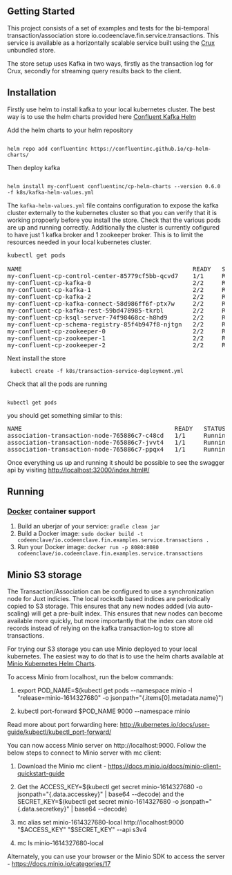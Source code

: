 ## Getting Started
This project consists of a set of examples and tests for the bi-temporal transaction/association
store io.codeenclave.fin.service.transactions.  This service is available as a horizontally scalable
service built using the <a href=https://opencrux.com/main/index.html>Crux</a> unbundled store.

The store setup uses Kafka in two ways, firstly as the transaction log for Crux, secondly for streaming
query results back to the client.

## Installation
Firstly use helm to install kafka to your local kubernetes cluster.  The best way is to use the helm charts
provided here <a href=https://github.com/confluentinc/cp-helm-charts#manual-test>Confluent Kafka Helm</a>

Add the helm charts to your helm repository

<code>
helm repo add confluentinc https://confluentinc.github.io/cp-helm-charts/
</code>

Then deploy kafka

<code>
helm install my-confluent confluentinc/cp-helm-charts --version 0.6.0 -f k8s/kafka-helm-values.yml
</code>

The <code>kafka-helm-values.yml</code> file contains configuration to expose the kafka cluster externally
to the kubernetes cluster so that you can verify that it is working propoerly before you install the store.
Check that the various pods are up and running correctly.  Additionally the cluster is currently cofigured to have
just 1 kafka broker and 1 zookeeper broker.  This is to limit the resources needed in your local kubernetes cluster.


<pre>
kubectl get pods

NAME                                               READY   STATUS    RESTARTS   AGE
my-confluent-cp-control-center-85779cf5bb-qcvd7    1/1     Running   0          20s
my-confluent-cp-kafka-0                            2/2     Running   0          20s
my-confluent-cp-kafka-1                            2/2     Running   0          13s
my-confluent-cp-kafka-2                            2/2     Running   0          7s
my-confluent-cp-kafka-connect-58d986ff6f-ptx7w     2/2     Running   0          20s
my-confluent-cp-kafka-rest-59bd478985-tkrbl        2/2     Running   0          20s
my-confluent-cp-ksql-server-74f98468cc-h8hd9       2/2     Running   0          20s
my-confluent-cp-schema-registry-85f4b947f8-njtgn   2/2     Running   0          20s
my-confluent-cp-zookeeper-0                        2/2     Running   0          20s
my-confluent-cp-zookeeper-1                        2/2     Running   0          14s
my-confluent-cp-zookeeper-2                        2/2     Running   0          7s
</pre>

Next install the store

<code> kubectl create -f k8s/transaction-service-deployment.yml </code>

Check that all the pods are running

<code>
kubectl get pods
</code>

you should get something similar to this:

<pre>
NAME                                          READY   STATUS    RESTARTS   AGE
association-transaction-node-765886c7-c48cd   1/1     Running   0          19m
association-transaction-node-765886c7-jvvt4   1/1     Running   0          19m
association-transaction-node-765886c7-ppqx4   1/1     Running   0          19m
</pre>

Once everything us up and running it should be possible to see the swagger api by visiting
<a href=http://localhost:32000/index.html#/>http://localhost:32000/index.html#/</a>

## Running 

### [Docker](https://www.docker.com/) container support

1. Build an uberjar of your service: `gradle clean jar`
2. Build a Docker image: `sudo docker build -t codeenclave/io.codeenclave.fin.examples.service.transactions .`
4. Run your Docker image: `docker run -p 8080:8080 codeenclave/io.codeenclave.fin.examples.service.transactions`


## Minio S3 storage
The Transaction/Association can be configured to use a synchronization node for Juxt indicies.  The local 
rocksdb based indices are periodically copied to S3 storage.  This ensures that any new nodes added
(via auto-scaling) will get a pre-built index.  This ensures that new nodes can become available more
quickly, but more importantly that the index can store old records instead of relying on the 
kafka transaction-log to store all transactions.

For trying our S3 storage you can use Minio deployed to your local kubernetes.  The easiest way to do
that is to use the helm charts available at <a href=https://github.com/minio/charts>Minio Kubernetes Helm Charts</a>.

To access Minio from localhost, run the below commands:

1. export POD_NAME=$(kubectl get pods --namespace minio -l "release=minio-1614327680" -o jsonpath="{.items[0].metadata.name}")

2. kubectl port-forward $POD_NAME 9000 --namespace minio

Read more about port forwarding here: http://kubernetes.io/docs/user-guide/kubectl/kubectl_port-forward/

You can now access Minio server on http://localhost:9000. Follow the below steps to connect to Minio server with mc client:

1. Download the Minio mc client - https://docs.minio.io/docs/minio-client-quickstart-guide

2. Get the ACCESS_KEY=$(kubectl get secret minio-1614327680 -o jsonpath="{.data.accesskey}" | base64 --decode) and the SECRET_KEY=$(kubectl get secret minio-1614327680 -o jsonpath="{.data.secretkey}" | base64 --decode)

3. mc alias set minio-1614327680-local http://localhost:9000 "$ACCESS_KEY" "$SECRET_KEY" --api s3v4

4. mc ls minio-1614327680-local

Alternately, you can use your browser or the Minio SDK to access the server - https://docs.minio.io/categories/17
